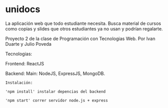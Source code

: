 # unidocs
La aplicación web que todo estudiante necesita. Busca material de cursos como copias y slides que otros estudiantes ya no usan y podrían regalarte.

Proyecto 2 de la clase de Programación con Tecnologias Web. Por Ivan Duarte y Julio Poveda

Tecnologias:

  Frontend:
    ReactJS

  Backend:
    Main: NodeJS, ExpressJS, MongoDB.
 
 	Instalación:
  
    'npm install' instalar depencias del backend
  
    'npm start' correr servidor node.js + express
  

